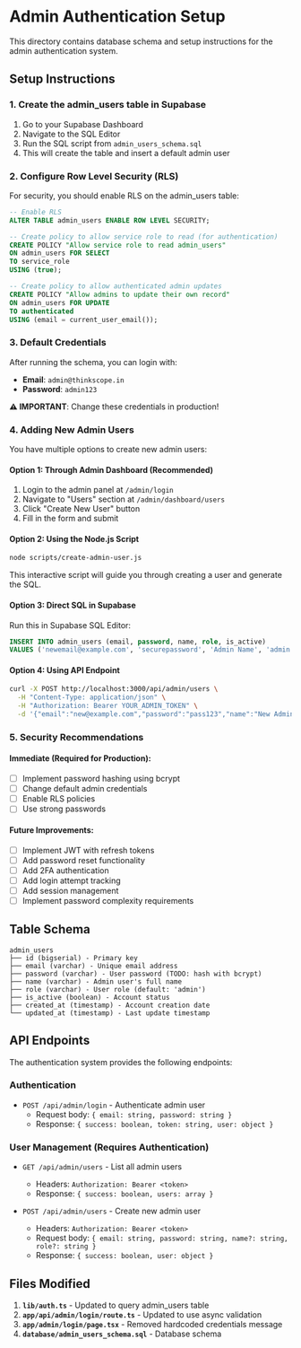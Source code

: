 # Admin Authentication Setup

This directory contains database schema and setup instructions for the admin authentication system.

## Setup Instructions

### 1. Create the admin_users table in Supabase

1. Go to your Supabase Dashboard
2. Navigate to the SQL Editor
3. Run the SQL script from `admin_users_schema.sql`
4. This will create the table and insert a default admin user

### 2. Configure Row Level Security (RLS)

For security, you should enable RLS on the admin_users table:

```sql
-- Enable RLS
ALTER TABLE admin_users ENABLE ROW LEVEL SECURITY;

-- Create policy to allow service role to read (for authentication)
CREATE POLICY "Allow service role to read admin_users"
ON admin_users FOR SELECT
TO service_role
USING (true);

-- Create policy to allow authenticated admin updates
CREATE POLICY "Allow admins to update their own record"
ON admin_users FOR UPDATE
TO authenticated
USING (email = current_user_email());
```

### 3. Default Credentials

After running the schema, you can login with:
- **Email**: `admin@thinkscope.in`
- **Password**: `admin123`

**⚠️ IMPORTANT**: Change these credentials in production!

### 4. Adding New Admin Users

You have multiple options to create new admin users:

#### Option 1: Through Admin Dashboard (Recommended)
1. Login to the admin panel at `/admin/login`
2. Navigate to "Users" section at `/admin/dashboard/users`
3. Click "Create New User" button
4. Fill in the form and submit

#### Option 2: Using the Node.js Script
```bash
node scripts/create-admin-user.js
```
This interactive script will guide you through creating a user and generate the SQL.

#### Option 3: Direct SQL in Supabase
Run this in Supabase SQL Editor:
```sql
INSERT INTO admin_users (email, password, name, role, is_active)
VALUES ('newemail@example.com', 'securepassword', 'Admin Name', 'admin', true);
```

#### Option 4: Using API Endpoint
```bash
curl -X POST http://localhost:3000/api/admin/users \
  -H "Content-Type: application/json" \
  -H "Authorization: Bearer YOUR_ADMIN_TOKEN" \
  -d '{"email":"new@example.com","password":"pass123","name":"New Admin"}'
```

### 5. Security Recommendations

#### Immediate (Required for Production):
- [ ] Implement password hashing using bcrypt
- [ ] Change default admin credentials
- [ ] Enable RLS policies
- [ ] Use strong passwords

#### Future Improvements:
- [ ] Implement JWT with refresh tokens
- [ ] Add password reset functionality
- [ ] Add 2FA authentication
- [ ] Add login attempt tracking
- [ ] Add session management
- [ ] Implement password complexity requirements

## Table Schema

```
admin_users
├── id (bigserial) - Primary key
├── email (varchar) - Unique email address
├── password (varchar) - User password (TODO: hash with bcrypt)
├── name (varchar) - Admin user's full name
├── role (varchar) - User role (default: 'admin')
├── is_active (boolean) - Account status
├── created_at (timestamp) - Account creation date
└── updated_at (timestamp) - Last update timestamp
```

## API Endpoints

The authentication system provides the following endpoints:

### Authentication
- `POST /api/admin/login` - Authenticate admin user
  - Request body: `{ email: string, password: string }`
  - Response: `{ success: boolean, token: string, user: object }`

### User Management (Requires Authentication)
- `GET /api/admin/users` - List all admin users
  - Headers: `Authorization: Bearer <token>`
  - Response: `{ success: boolean, users: array }`

- `POST /api/admin/users` - Create new admin user
  - Headers: `Authorization: Bearer <token>`
  - Request body: `{ email: string, password: string, name?: string, role?: string }`
  - Response: `{ success: boolean, user: object }`

## Files Modified

1. **`lib/auth.ts`** - Updated to query admin_users table
2. **`app/api/admin/login/route.ts`** - Updated to use async validation
3. **`app/admin/login/page.tsx`** - Removed hardcoded credentials message
4. **`database/admin_users_schema.sql`** - Database schema
